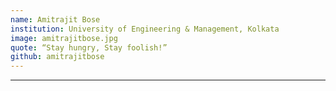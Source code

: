 ```yaml
---
name: Amitrajit Bose
institution: University of Engineering & Management, Kolkata
image: amitrajitbose.jpg
quote: “Stay hungry, Stay foolish!”
github: amitrajitbose
---
```

---
